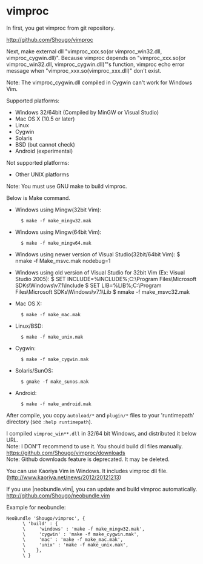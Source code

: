 # vimproc

In first, you get vimproc from git repository.

http://github.com/Shougo/vimproc

Next, make external dll "vimproc\_xxx.so(or vimproc\_win32.dll,
vimproc\_cygwin.dll)". Because vimproc depends on "vimproc\_xxx.so(or
vimproc\_win32.dll, vimproc\_cygwin.dll)"'s function, vimproc echo error message
when "vimproc\_xxx.so(vimproc\_xxx.dll)" don't exist.

Note: The vimproc\_cygwin.dll compiled in Cygwin can't work for Windows Vim.

Supported platforms:
* Windows 32/64bit (Compiled by MinGW or Visual Studio)
* Mac OS X (10.5 or later)
* Linux
* Cygwin
* Solaris
* BSD (but cannot check)
* Android (experimental)

Not supported platforms:
* Other UNIX platforms

Note: You must use GNU make to build vimproc.

Below is Make command.
* Windows using Mingw(32bit Vim):

        $ make -f make_mingw32.mak

* Windows using Mingw(64bit Vim):

        $ make -f make_mingw64.mak

* Windows using newer version of Visual Studio(32bit/64bit Vim):
        $ nmake -f Make_msvc.mak nodebug=1

* Windows using old version of Visual Studio for 32bit Vim
(Ex: Visual Studio 2005):
        $ SET INCLUDE=%INCLUDE%;C:\Program Files\Microsoft SDKs\Windows\v7.1\Include
        $ SET LIB=%LIB%;C:\Program Files\Microsoft SDKs\Windows\v7.1\Lib
        $ nmake -f make_msvc32.mak

* Mac OS X:

        $ make -f make_mac.mak

* Linux/BSD:

        $ make -f make_unix.mak

* Cygwin:

        $ make -f make_cygwin.mak

* Solaris/SunOS:

        $ gmake -f make_sunos.mak

* Android:

        $ make -f make_android.mak

After compile, you copy `autoload/*` and `plugin/*` files to your
'runtimepath' directory (see `:help runtimepath`).

I compiled `vimproc_win**.dll` in 32/64 bit Windows, and distributed it below
URL.  
Note: I DON'T recommend to use it. You should build dll files manually.
https://github.com/Shougo/vimproc/downloads  
Note: Github downloads feature is deprecated. It may be deleted.

You can use Kaoriya Vim in Windows. It includes vimproc dll file.
(http://www.kaoriya.net/news/2012/20121213)

If you use |neobundle.vim|, you can update and build vimproc automatically.
http://github.com/Shougo/neobundle.vim

Example for neobundle:

```vim
NeoBundle 'Shougo/vimproc', {
      \ 'build' : {
      \     'windows' : 'make -f make_mingw32.mak',
      \     'cygwin' : 'make -f make_cygwin.mak',
      \     'mac' : 'make -f make_mac.mak',
      \     'unix' : 'make -f make_unix.mak',
      \    },
      \ }
```

